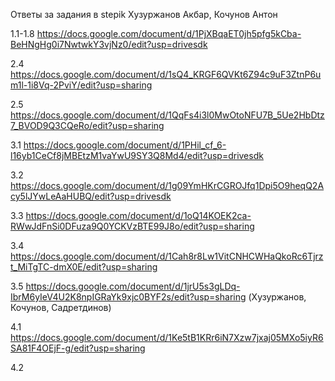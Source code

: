 Ответы за задания в stepik Хузуржанов Акбар, Кочунов Антон

1.1-1.8 https://docs.google.com/document/d/1PjXBqaET0jh5pfg5kCba-BeHNgHg0i7NwtwkY3vjNz0/edit?usp=drivesdk

2.4 https://docs.google.com/document/d/1sQ4_KRGF6QVKt6Z94c9uF3ZtnP6um1l-1i8Vq-2PviY/edit?usp=sharing

2.5 https://docs.google.com/document/d/1QqFs4i3l0MwOtoNFU7B_5Ue2HbDtz7_BVOD9Q3CQeRo/edit?usp=sharing

3.1 https://docs.google.com/document/d/1PHil_cf_6-l16yb1CeCf8jMBEtzM1vaYwU9SY3Q8Md4/edit?usp=drivesdk

3.2 https://docs.google.com/document/d/1g09YmHKrCGROJfq1Dpi5O9heqQ2Acy5lJYwLeAaHUBQ/edit?usp=drivesdk

3.3 https://docs.google.com/document/d/1oQ14KOEK2ca-RWwJdFnSi0DFuza9Q0YCKVzBTE99J8o/edit?usp=sharing

3.4 https://docs.google.com/document/d/1Cah8r8Lw1VitCNHCWHaQkoRc6Tjrzt_MiTgTC-dmX0E/edit?usp=sharing

3.5 https://docs.google.com/document/d/1jrU5s3gLDq-IbrM6yIeV4U2K8npIGRaYk9xjc0BYF2s/edit?usp=sharing (Хузуржанов, Кочунов, Садретдинов)

4.1 https://docs.google.com/document/d/1Ke5tB1KRr6iN7Xzw7jxaj05MXo5iyR6SA81F4OEjF-g/edit?usp=sharing

4.2
